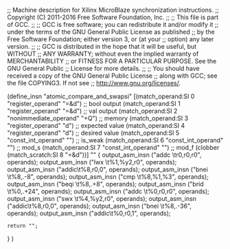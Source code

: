 ;; Machine description for Xilinx MicroBlaze synchronization instructions.
;; Copyright (C) 2011-2016 Free Software Foundation, Inc.
;;
;; This file is part of GCC.
;;
;; GCC is free software; you can redistribute it and/or modify it
;; under the terms of the GNU General Public License as published
;; by the Free Software Foundation; either version 3, or (at your
;; option) any later version.
;;
;; GCC is distributed in the hope that it will be useful, but WITHOUT
;; ANY WARRANTY; without even the implied warranty of MERCHANTABILITY
;; or FITNESS FOR A PARTICULAR PURPOSE.  See the GNU General Public
;; License for more details.
;;
;; You should have received a copy of the GNU General Public License
;; along with GCC; see the file COPYING3.  If not see
;; <http://www.gnu.org/licenses/>.

(define_insn "atomic_compare_and_swapsi"
  [(match_operand:SI 0 "register_operand" "=&d")	;; bool output
   (match_operand:SI 1 "register_operand" "=&d")	;; val output
   (match_operand:SI 2 "nonimmediate_operand" "+Q")	;; memory
   (match_operand:SI 3 "register_operand" "d")		;; expected value
   (match_operand:SI 4 "register_operand" "d")		;; desired value
   (match_operand:SI 5 "const_int_operand" "")		;; is_weak
   (match_operand:SI 6 "const_int_operand" "")		;; mod_s
   (match_operand:SI 7 "const_int_operand" "")		;; mod_f
   (clobber (match_scratch:SI 8 "=&d"))]
  ""
  {
    output_asm_insn ("addc \tr0,r0,r0", operands);
    output_asm_insn ("lwx  \t%1,%y2,r0", operands);
    output_asm_insn ("addic\t%8,r0,0", operands);
    output_asm_insn ("bnei \t%8,.-8", operands);
    output_asm_insn ("cmp  \t%8,%1,%3", operands);
    output_asm_insn ("beqi \t%8,.+8", operands);
    output_asm_insn ("brid \t%0,.+24", operands);
    output_asm_insn ("addc \t%0,r0,r0", operands);
    output_asm_insn ("swx  \t%4,%y2,r0", operands);
    output_asm_insn ("addic\t%8,r0,0", operands);
    output_asm_insn ("bnei \t%8,.-36", operands);
    output_asm_insn ("addic\t%0,r0,1", operands);

    return "";
  }
)
